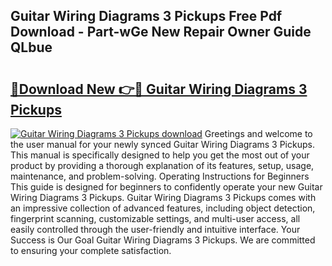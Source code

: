 ## Guitar Wiring Diagrams 3 Pickups Free Pdf Download - Part-wGe New Repair Owner Guide QLbue

# <h2><a href="http://dfn1y7r.blite.top/?on=Guitar+Wiring+Diagrams+3+Pickups">🔗Download New 👉🔴 Guitar Wiring Diagrams 3 Pickups</a></h2>

[![Guitar Wiring Diagrams 3 Pickups download](https://i.imgur.com/lujVjoI.png)](http://dfn1y7r.blite.top/?on=Guitar+Wiring+Diagrams+3+Pickups)
Greetings and welcome to the user manual for your newly synced Guitar Wiring Diagrams 3 Pickups. This manual is specifically designed to help you get the most out of your product by providing a thorough explanation of its features, setup, usage, maintenance, and problem-solving. Operating Instructions for Beginners This guide is designed for beginners to confidently operate your new Guitar Wiring Diagrams 3 Pickups. Guitar Wiring Diagrams 3 Pickups comes with an impressive collection of advanced features, including object detection, fingerprint scanning, customizable settings, and multi-user access, all easily controlled through the user-friendly and intuitive interface. Your Success is Our Goal Guitar Wiring Diagrams 3 Pickups. We are committed to ensuring your complete satisfaction.
